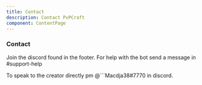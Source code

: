 ```yaml
---
title: Contact
description: Contact PvPCraft
component: ContentPage
---
```

### Contact 
Join the discord found in the footer. For help with the bot send a message in #support-help

To speak to the creator directly pm @```Macdja38#7770 in discord.
